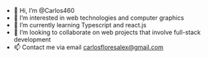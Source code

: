 - 👋 Hi, I’m @Carlos460
- 👀 I’m interested in web technologies and computer graphics
- 🌱 I’m currently learning Typescript and react.js
- 💞️ I’m looking to collaborate on web projects that involve full-stack development
- 📫 Contact me via email carlosfloresalex@gmail.com
